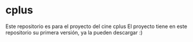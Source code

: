 # cplus
Este repositorio es para el proyecto del cine cplus
El proyecto tiene en este repositorio su primera versión, ya la pueden descargar :)
